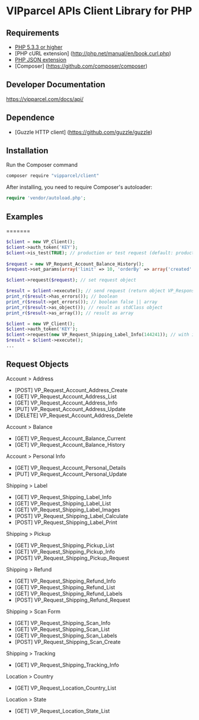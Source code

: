 VIPparcel APIs Client Library for PHP
====================

## Requirements ##
* [PHP 5.3.3 or higher](http://www.php.net/)
* [PHP cURL extension] (http://php.net/manual/en/book.curl.php)
* [PHP JSON extension](http://php.net/manual/en/book.json.php)
* [Composer] (https://github.com/composer/composer)

## Developer Documentation ##
https://vipparcel.com/docs/api/

## Dependence ##
* [Guzzle HTTP client] (https://github.com/guzzle/guzzle)

## Installation ##
Run the Composer command

```bash
composer require "vipparcel/client" 
```

After installing, you need to require Composer's autoloader:

```php
require 'vendor/autoload.php';
```

## Examples ##
=======
```php
$client = new VP_Client();
$client->auth_token('KEY');
$client->is_test(TRUE); // production or test request (default: production)
        
$request = new VP_Request_Account_Balance_History();
$request->set_params(array('limit' => 10, 'orderBy' => array('created' => 'ASC')));

$client->request($request); // set request object

$result = $client->execute(); // send request (return object VP_Response)
print_r($result->has_errors()); // boolean
print_r($result->get_errors()); // boolean false || array
print_r($result->as_object()); // result as stdClass object
print_r($result->as_array()); // result as array
```

```php
$client = new VP_Client();
$client->auth_token('KEY');
$client->request(new VP_Request_Shipping_Label_Info(144241)); // with item id
$result = $client->execute();
...
```

## Request Objects ##

Account > Address
* [POST] VP_Request_Account_Address_Create
* [GET] VP_Request_Account_Address_List
* [GET] VP_Request_Account_Address_Info
* [PUT] VP_Request_Account_Address_Update
* [DELETE] VP_Request_Account_Address_Delete

Account > Balance
* [GET] VP_Request_Account_Balance_Current
* [GET] VP_Request_Account_Balance_History

Account > Personal Info
* [GET] VP_Request_Account_Personal_Details
* [PUT] VP_Request_Account_Personal_Update

Shipping > Label
* [GET] VP_Request_Shipping_Label_Info
* [GET] VP_Request_Shipping_Label_List
* [GET] VP_Request_Shipping_Label_Images
* [POST] VP_Request_Shipping_Label_Calculate
* [POST] VP_Request_Shipping_Label_Print

Shipping > Pickup
* [GET] VP_Request_Shipping_Pickup_List
* [GET] VP_Request_Shipping_Pickup_Info
* [POST] VP_Request_Shipping_Pickup_Request

Shipping > Refund
* [GET] VP_Request_Shipping_Refund_Info
* [GET] VP_Request_Shipping_Refund_List
* [GET] VP_Request_Shipping_Refund_Labels
* [POST] VP_Request_Shipping_Refund_Request

Shipping > Scan Form
* [GET] VP_Request_Shipping_Scan_Info
* [GET] VP_Request_Shipping_Scan_List
* [GET] VP_Request_Shipping_Scan_Labels
* [POST] VP_Request_Shipping_Scan_Create

Shipping > Tracking
* [GET] VP_Request_Shipping_Tracking_Info

Location > Country
* [GET] VP_Request_Location_Country_List

Location > State
* [GET] VP_Request_Location_State_List